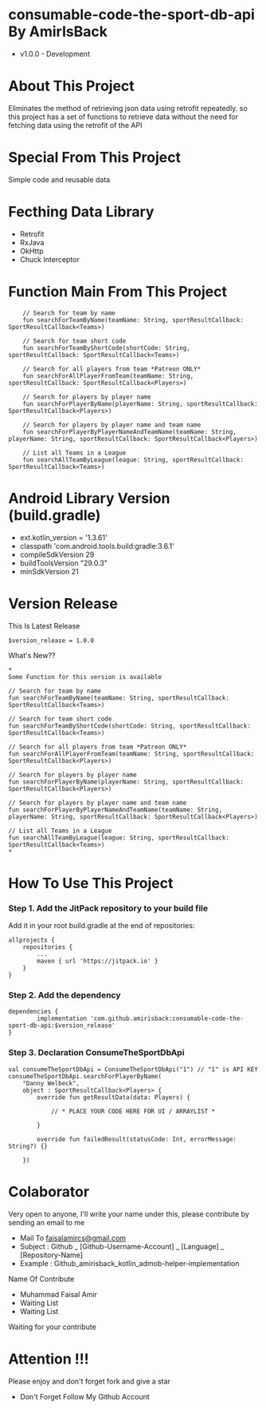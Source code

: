 # consumable-code-the-sport-db-api By AmirIsBack
- v1.0.0 - Development

# About This Project
Eliminates the method of retrieving json data using retrofit repeatedly. so this project has a set of functions to retrieve data without the need for fetching data using the retrofit of the API

# Special From This Project
Simple code and reusable data

# Fecthing Data Library
- Retrofit
- RxJava
- OkHttp
- Chuck Interceptor

# Function Main From This Project
        // Search for team by name
        fun searchForTeamByName(teamName: String, sportResultCallback: SportResultCallback<Teams>)
    
        // Search for team short code
        fun searchForTeamByShortCode(shortCode: String, sportResultCallback: SportResultCallback<Teams>)
    
        // Search for all players from team *Patreon ONLY*
        fun searchForAllPlayerFromTeam(teamName: String, sportResultCallback: SportResultCallback<Players>)
    
        // Search for players by player name
        fun searchForPlayerByName(playerName: String, sportResultCallback: SportResultCallback<Players>)
    
        // Search for players by player name and team name
        fun searchForPlayerByPlayerNameAndTeamName(teamName: String, playerName: String, sportResultCallback: SportResultCallback<Players>)
    
        // List all Teams in a League
        fun searchAllTeamByLeague(league: String, sportResultCallback: SportResultCallback<Teams>)

# Android Library Version (build.gradle)
- ext.kotlin_version = '1.3.61'
- classpath 'com.android.tools.build:gradle:3.6.1'
- compileSdkVersion 29
- buildToolsVersion "29.0.3"
- minSdkVersion 21

# Version Release
This Is Latest Release

    $version_release = 1.0.0

What's New??

    * 
    Some Function for this version is available
    
    // Search for team by name
    fun searchForTeamByName(teamName: String, sportResultCallback: SportResultCallback<Teams>)
    
    // Search for team short code
    fun searchForTeamByShortCode(shortCode: String, sportResultCallback: SportResultCallback<Teams>)
    
    // Search for all players from team *Patreon ONLY*
    fun searchForAllPlayerFromTeam(teamName: String, sportResultCallback: SportResultCallback<Players>)
    
    // Search for players by player name
    fun searchForPlayerByName(playerName: String, sportResultCallback: SportResultCallback<Players>)
    
    // Search for players by player name and team name
    fun searchForPlayerByPlayerNameAndTeamName(teamName: String, playerName: String, sportResultCallback: SportResultCallback<Players>)
    
    // List all Teams in a League
    fun searchAllTeamByLeague(league: String, sportResultCallback: SportResultCallback<Teams>)
    *

# How To Use This Project
<h3>Step 1. Add the JitPack repository to your build file</h3>

Add it in your root build.gradle at the end of repositories:

	allprojects {
		repositories {
			...
			maven { url 'https://jitpack.io' }
		}
	}
  
  
<h3>Step 2. Add the dependency</h3>

	dependencies {
            implementation 'com.github.amirisback:consumable-code-the-sport-db-api:$version_release'
	}
	
<h3>Step 3. Declaration ConsumeTheSportDbApi</h3>

	val consumeTheSportDbApi = ConsumeTheSportDbApi("1") // "1" is API KEY
    consumeTheSportDbApi.searchForPlayerByName(
        "Danny Welbeck",
        object : SportResultCallback<Players> {
            override fun getResultData(data: Players) {
                
                // * PLACE YOUR CODE HERE FOR UI / ARRAYLIST *

            }

            override fun failedResult(statusCode: Int, errorMessage: String?) {}

        })
	

# Colaborator
Very open to anyone, I'll write your name under this, please contribute by sending an email to me

- Mail To faisalamircs@gmail.com
- Subject : Github _ [Github-Username-Account] _ [Language] _ [Repository-Name]
- Example : Github_amirisback_kotlin_admob-helper-implementation

Name Of Contribute
- Muhammad Faisal Amir
- Waiting List
- Waiting List

Waiting for your contribute

# Attention !!!
Please enjoy and don't forget fork and give a star
- Don't Forget Follow My Github Account